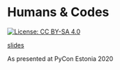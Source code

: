 # Humans & Codes

[![License: CC BY-SA 4.0](https://img.shields.io/badge/License-CC%20BY--SA%204.0-lightgrey.svg)](https://creativecommons.org/licenses/by-sa/4.0/)

[slides](https://felipevr.com/talks-and-workshops/humans-and-codes/#/)

As presented at PyCon Estonia 2020
